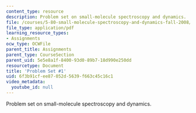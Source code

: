 ```yaml
---
content_type: resource
description: Problem set on small-molecule spectroscopy and dynamics.
file: /courses/5-80-small-molecule-spectroscopy-and-dynamics-fall-2008/6f3b91cfee87052d5639f663c45c16c1_ps1_1994.pdf
file_type: application/pdf
learning_resource_types:
- Assignments
ocw_type: OCWFile
parent_title: Assignments
parent_type: CourseSection
parent_uid: 5e5e8a1f-8400-93d0-89b7-18d990e250dd
resourcetype: Document
title: 'Problem Set #1'
uid: 6f3b91cf-ee87-052d-5639-f663c45c16c1
video_metadata:
  youtube_id: null
---
```

Problem set on small-molecule spectroscopy and dynamics.

